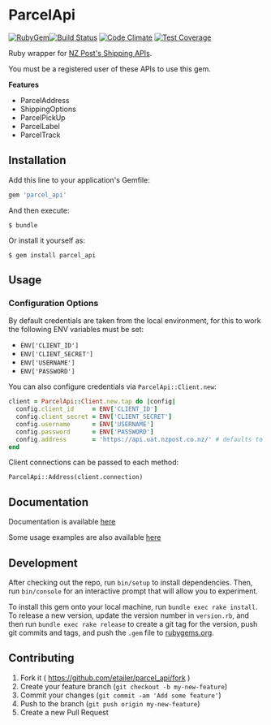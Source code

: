 # ParcelApi

[![RubyGem](https://badge.fury.io/rb/parcel_api.svg)](https://rubygems.org/gems/parcel_api)[![Build Status](https://magnum.travis-ci.com/etailer/parcel_api.svg?token=hCq9S5vXdep6iBazZLuu)](https://magnum.travis-ci.com/etailer/parcel_api) [![Code Climate](https://codeclimate.com/repos/552dc72e69568025e8001d73/badges/d0ccddbcdb28ce0d2834/gpa.svg)](https://codeclimate.com/repos/552dc72e69568025e8001d73/feed) [![Test Coverage](https://codeclimate.com/repos/552dc72e69568025e8001d73/badges/d0ccddbcdb28ce0d2834/coverage.svg)](https://codeclimate.com/repos/552dc72e69568025e8001d73/feed)

Ruby wrapper for [NZ Post's Shipping APIs](https://www.nzpost.co.nz/developer-centre#parcel).

You must be a registered user of these APIs to use this gem.

__Features__

* ParcelAddress
* ShippingOptions
* ParcelPickUp
* ParcelLabel
* ParcelTrack

## Installation

Add this line to your application's Gemfile:

```ruby
gem 'parcel_api'
```

And then execute:

`$ bundle`

Or install it yourself as:

`$ gem install parcel_api`

## Usage

### Configuration Options

By default credentials are taken from the local environment, for this to work the following ENV variables must be set:

* `ENV['CLIENT_ID']`
* `ENV['CLIENT_SECRET']`
* `ENV['USERNAME']`
* `ENV['PASSWORD']`

You can also configure credentials via `ParcelApi::Client.new`:

```ruby
client = ParcelApi::Client.new.tap do |config|
  config.client_id     = ENV['CLIENT_ID']
  config.client_secret = ENV['CLIENT_SECRET']
  config.username      = ENV['USERNAME']
  config.password      = ENV['PASSWORD']
  config.address       = 'https://api.uat.nzpost.co.nz/' # defaults to api.nzpost.co.nz
end
```

Client connections can be passed to each method:

`ParcelApi::Address(client.connection)`

## Documentation

Documentation is available [here](http://www.rubydoc.info/github/etailer/parcel_api)

Some usage examples are also available [here](example/mock.rb)


## Development

After checking out the repo, run `bin/setup` to install dependencies. Then, run `bin/console` for an interactive prompt that will allow you to experiment.

To install this gem onto your local machine, run `bundle exec rake install`. To release a new version, update the version number in `version.rb`, and then run `bundle exec rake release` to create a git tag for the version, push git commits and tags, and push the `.gem` file to [rubygems.org](https://rubygems.org).

## Contributing

1. Fork it ( https://github.com/etailer/parcel_api/fork )
2. Create your feature branch (`git checkout -b my-new-feature`)
3. Commit your changes (`git commit -am 'Add some feature'`)
4. Push to the branch (`git push origin my-new-feature`)
5. Create a new Pull Request
